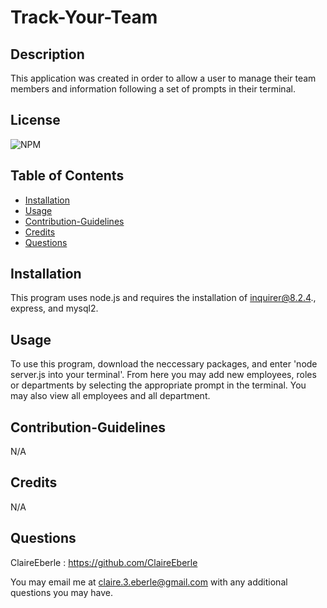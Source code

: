 # Track-Your-Team

## Description
    
This application was created in order to allow a user to manage their team members and information  following a set of prompts in their terminal. 

## License
    
![NPM](https://img.shields.io/npm/l/inquirer@8.2.4)
    
## Table of Contents
   
- [Installation](#installation)
- [Usage](#usage)
- [Contribution-Guidelines](#contribution-guidelines)
- [Credits](#credits)
- [Questions](#questions)

    
## Installation
    
 This program uses node.js and requires the installation of inquirer@8.2.4., express, and mysql2.
    
 ## Usage
    
To use this program, download the neccessary packages, and enter 'node server.js into your terminal'. From here you may add new employees, roles or departments by selecting the appropriate prompt in the terminal. You may also view all employees and all department. 

## Contribution-Guidelines

N/A

 ## Credits
    
N/A

## Questions
ClaireEberle : https://github.com/ClaireEberle

You may email me at claire.3.eberle@gmail.com with any additional questions you may have.